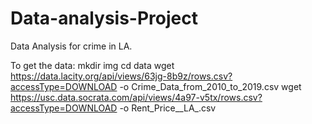# Data-analysis-Project
Data Analysis for crime in LA.

To get the data:
mkdir img
cd data
wget https://data.lacity.org/api/views/63jg-8b9z/rows.csv?accessType=DOWNLOAD -o Crime_Data_from_2010_to_2019.csv
wget https://usc.data.socrata.com/api/views/4a97-v5tx/rows.csv?accessType=DOWNLOAD -o Rent_Price__LA_.csv
